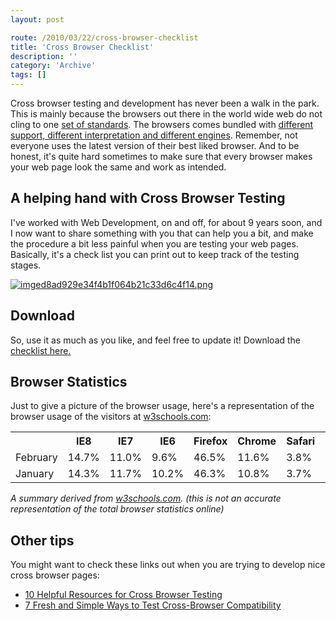 ```yaml
---
layout: post

route: /2010/03/22/cross-browser-checklist
title: 'Cross Browser Checklist'
description: ''
category: 'Archive'
tags: []
---
```


Cross browser testing and development has never been a walk in the park. This is
mainly because the browsers out there in the world wide web do not cling to one
<a class="ph" target="_blank" rel="noopener noreferrer" href="http://www.w3.org/standards/webdesign/">set
of standards</a>. The browsers comes bundled with
<a class="ph" target="_blank" rel="noopener noreferrer" href="http://en.wikipedia.org/wiki/Comparison_of_web_browsers">different
support, different interpretation and different engines</a>. Remember, not
everyone uses the latest version of their best liked browser. And to be honest,
it's quite hard sometimes to make sure that every browser makes your web page
look the same and work as intended.

## A helping hand with Cross Browser Testing

I've worked with Web Development, on and off, for about 9 years soon, and I now
want to share something with you that can help you a bit, and make the procedure
a bit less painful when you are testing your web pages. Basically, it's a check
list you can print out to keep track of the testing stages.

<a class="ph" href="/img/blog/imged8ad929e34f4b1f064b21c33d6c4f14.png" rel="lightbox[article]" title=""><img class="ph" src="/img/blog/imged8ad929e34f4b1f064b21c33d6c4f14.png" alt="imged8ad929e34f4b1f064b21c33d6c4f14.png" title="" /></a>

## Download

So, use it as much as you like, and feel free to update it! Download the
<a class="ph" target="_blank" rel="noopener noreferrer" href="http://phun-ky.net/files/crossbrowserchecklist.pdf">checklist
here.</a>

## Browser Statistics

Just to give a picture of the browser usage, here's a representation of the
browser usage of the visitors at
<a class="ph" target="_blank" rel="noopener noreferrer" href="http://w3schools.com">w3schools.com</a>:

<table class="table">
<tr class="">
    <th width="12%"></th>
    <th width="12%">IE8</th>
    <th width="12%">IE7</th>
    <th width="12%">IE6</th>
    <th width="12%">Firefox</th>
    <th width="12%">Chrome</th>
    <th width="12%">Safari</th>
    <th width="12%">Opera</th>
  </tr>
 <tr>
    <td>February</td>
    <td>14.7%</td>
    <td>11.0%</td>
    <td>9.6%</td>
    <td>46.5%</td>
    <td>11.6%</td>
    <td>3.8%</td>
    <td>2.1%</td>
  </tr>
 <tr>
    <td>January</td>
    <td>14.3%</td>
    <td>11.7%</td>
    <td>10.2%</td>
    <td>46.3%</td>
    <td>10.8%</td>
    <td>3.7%</td>
    <td>2.2%</td>
  </tr>

</table>

<em>A summary derived from
<a class="ph" target="_blank" rel="noopener noreferrer" href="http://www.w3schools.com/browsers/browsers_stats.asp">w3schools.com</a>.
(this is not an accurate representation of the total browser statistics
online)</em>

## Other tips

You might want to check these links out when you are trying to develop nice
cross browser pages:

- <a class="ph" target="_blank" rel="noopener noreferrer" href="http://designm.ag/resources/cross-browser-testing/" rel="">10
  Helpful Resources for Cross Browser Testing</a>
- <a class="ph" target="_blank" rel="noopener noreferrer" href="http://freelancefolder.com/7-fresh-and-simple-ways-to-test-cross-browser-compatibility/" rel="">7
  Fresh and Simple Ways to Test Cross-Browser Compatibility</a>

